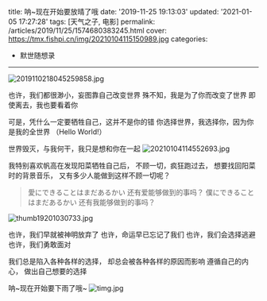 title: 呐~现在开始要放晴了哦
date: '2019-11-25 19:13:03'
updated: '2021-01-05 17:27:28'
tags: [天气之子, 电影]
permalink: /articles/2019/11/25/1574680383245.html
cover: https://tmx.fishpi.cn/img/20210104115150989.jpg
categories: 
- 默世随想录
---
![2019110218045259858.jpg](https://tmx.fishpi.cn/img/20210104115150989.jpg)

也许，我们都很渺小，妄图靠自己改变世界
殊不知，我是为了你而改变了世界
即使离去，我也要看着你

可是，凭什么一定要牺牲自己，这并不是你的错
你选择世界，我选择你，因为你是我的全世界
（Hello World!）

世界毁灭，与我何干，我只是想和你在一起
![20210104114552693.jpg](https://tmx.fishpi.cn/img/HbZ_20210104114552693.jpg)


我特别喜欢帆高在发现阳菜牺牲自己后，
不顾一切，疯狂跑过去，
想要找回阳菜时的背景音乐，
又有多少人能做到这样不顾一切呢？

> 愛にできることはまだあるかい
> 还有爱能够做到的事吗？
> 僕にできることはまだあるかい
> 还有我能够做到的事吗？

![thumb19201030733.jpg](https://tmx.fishpi.cn/img/20210104115351880.jpg)

也许，我们早就被神明放弃了
也许，命运早已忘记了我们
也许，我们会选择逃避
也许，我们勇敢面对

我们总是陷入各种各样的选择，
却总会被各种各样的原因而影响
遵循自己的内心，
做出自己想要的选择

呐~现在开始要下雨了哦~
![timg.jpg](https://tmx.fishpi.cn/img/20210104115452396.jpg)

